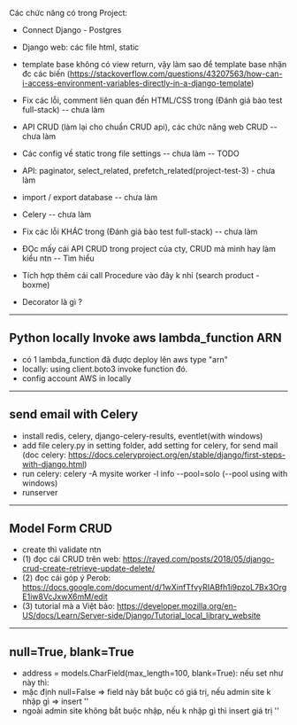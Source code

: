 Các chức năng có trong Project:
- Connect Django - Postgres
- Django web: các file html, static
- template base không có view return, vậy làm sao để template base nhận đc các biến
(https://stackoverflow.com/questions/43207563/how-can-i-access-environment-variables-directly-in-a-django-template)


- Fix các lỗi, comment liên quan đến HTML/CSS trong (Đánh giá bào test full-stack) -- chưa làm
- API CRUD (làm lại cho chuẩn CRUD api), các chức năng web CRUD -- chưa làm 
- Các config về static trong file settings -- chưa làm -- TODO
- API: paginator, select_related, prefetch_related(project-test-3) - chưa làm
- import / export database -- chưa làm
- Celery -- chưa làm
- Fix các lỗi KHÁC trong (Đánh giá bào test full-stack) -- chưa làm

- ĐỌc mấy cái API CRUD trong project của cty, CRUD mà mình hay làm kiểu ntn -- Tìm hiểu

- Tích hợp thêm cái call Procedure vào đây k nhỉ (search product - boxme)
- Decorator là gì ?

-----------
## Python locally Invoke aws lambda_function ARN
- có 1 lambda_function đã được deploy lên aws type "arn"
- locally: using client.boto3 invoke function đó.
- config account AWS in locally

----------
## send email with Celery
- install redis, celery, django-celery-results, eventlet(with windows)
- add file celery.py in setting folder, add setting for celery, for send mail
(doc celery: https://docs.celeryproject.org/en/stable/django/first-steps-with-django.html)
- run celery: celery -A mysite worker -l info --pool=solo (--pool using with windows)
- runserver

----------
## Model Form CRUD
- create thì validate ntn
- (1) đọc cái CRUD trên web: https://rayed.com/posts/2018/05/django-crud-create-retrieve-update-delete/
- (2) đọc cái góp ý Perob: https://docs.google.com/document/d/1wXinfTfvyRIABfh1i9pzoL7Bx3OrgE1iw8VcJxwX6mM/edit
- (3) tutorial mà a Việt bảo: https://developer.mozilla.org/en-US/docs/Learn/Server-side/Django/Tutorial_local_library_website
----------
## null=True, blank=True
- address = models.CharField(max_length=100, blank=True): nếu set như này thì:
- mặc định null=False => field này bắt buộc có giá trị, nếu admin site k nhập gì => insert ''
- ngoài admin site không bắt buộc nhập, nếu k nhập gì thì insert giá trị ''
